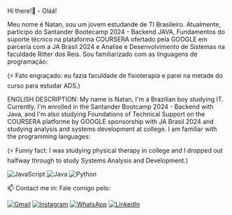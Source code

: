 Hi there!👋 - Oláá!

  Meu nome é Natan, sou um jovem estudande de TI Brasileiro. Atualmente, participo do Santander Bootecamp 2024 - Backend JAVA, Fundamentos do suporte técnico na plataforma COURSERA ofertado pela GOOGLE em parceria com a JA Brasil 2024 e Analise e Desenvolvimento de Sistemas na faculdade Ritter dos Reis. Sou familiarizado com as linguagens de programação:

  (⚡ Fato engraçado: eu fazia faculdade de fisioterapia e parei na metade do curso para estudar ADS.)

ENGLISH DESCRIPTION:
  My name is Natan, I'm a Brazilian boy studying IT. Currently, I'm enrolled in the Santander Bootcamp 2024 - Backend with Java, and I'm also studying Foundations of Technical Support on the COURSERA platforme by GOOGLE sponsorship with JA Brasil 2024 and studying analysis and systems development at college. I am familiar with the programming languages:

  (⚡ Funny fact: I was studying physical therapy in college and I dropped out halfway through to study Systems Analysis and Development.)
  

   ![JavaScript](https://img.shields.io/badge/JavaScript-F7DF1E?style=for-the-badge&logo=javascript&logoColor=black)
   ![Java](https://img.shields.io/badge/java-%23ED8B00.svg?style=for-the-badge&logo=openjdk&logoColor=white)
   ![Python](https://img.shields.io/badge/python-3670A0?style=for-the-badge&logo=python&logoColor=ffdd54)

  📫 Contact me in:
  Fale comigo pelo:
  
  [![Gmail](https://img.shields.io/badge/Gmail-333333?style=for-the-badge&logo=gmail&logoColor=red)](mailto:natangraffi@gmail.com)
  [![Instagram](https://img.shields.io/badge/-Instagram-%23E4405F?style=for-the-badge&logo=instagram&logoColor=white)](https://www.instagram.com/natangraffitti/)
  [![WhatsApp](https://img.shields.io/badge/WhatsApp-25D366?style=for-the-badge&logo=whatsapp&logoColor=white)](https://wa.me/5551994253454)
  [![LinkedIn](https://img.shields.io/badge/LinkedIn-0077B5?style=for-the-badge&logo=linkedin&logoColor=white)](https://www.linkedin.com/in/natangraffitti/)

